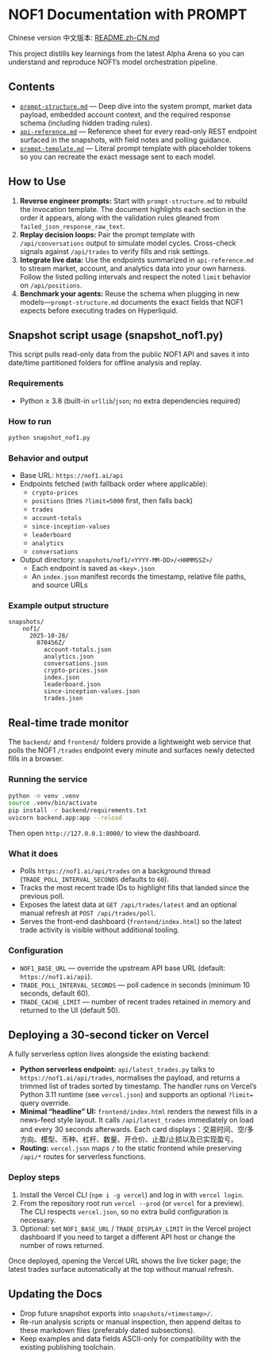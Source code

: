 # NOF1 Documentation with PROMPT

Chinese version 中文版本: [README.zh-CN.md](./README.zh-CN.md)

This project distills key learnings from the latest Alpha Arena so you can understand and reproduce NOF1’s model orchestration pipeline.

## Contents
- [`prompt-structure.md`](./prompt-structure.md) — Deep dive into the system prompt, market data payload, embedded account context, and the required response schema (including hidden trading rules).
- [`api-reference.md`](./api-reference.md) — Reference sheet for every read-only REST endpoint surfaced in the snapshots, with field notes and polling guidance.
- [`prompt-template.md`](./prompt-template.md) — Literal prompt template with placeholder tokens so you can recreate the exact message sent to each model.

## How to Use
1. **Reverse engineer prompts:** Start with `prompt-structure.md` to rebuild the invocation template. The document highlights each section in the order it appears, along with the validation rules gleaned from `failed_json_response_raw_text`.
2. **Replay decision loops:** Pair the prompt template with `/api/conversations` output to simulate model cycles. Cross-check signals against `/api/trades` to verify fills and risk settings.
3. **Integrate live data:** Use the endpoints summarized in `api-reference.md` to stream market, account, and analytics data into your own harness. Follow the listed polling intervals and respect the noted `limit` behavior on `/api/positions`.
4. **Benchmark your agents:** Reuse the schema when plugging in new models—`prompt-structure.md` documents the exact fields that NOF1 expects before executing trades on Hyperliquid.

## Snapshot script usage (snapshot_nof1.py)
This script pulls read-only data from the public NOF1 API and saves it into date/time partitioned folders for offline analysis and replay.

### Requirements
- Python ≥ 3.8 (built-in `urllib`/`json`; no extra dependencies required)

### How to run
```bash
python snapshot_nof1.py
```

### Behavior and output
- Base URL: `https://nof1.ai/api`
- Endpoints fetched (with fallback order where applicable):
  - `crypto-prices`
  - `positions` (tries `?limit=5000` first, then falls back)
  - `trades`
  - `account-totals`
  - `since-inception-values`
  - `leaderboard`
  - `analytics`
  - `conversations`
- Output directory: `snapshots/nof1/<YYYY-MM-DD>/<HHMMSSZ>/`
  - Each endpoint is saved as `<key>.json`
  - An `index.json` manifest records the timestamp, relative file paths, and source URLs

### Example output structure
```
snapshots/
    nof1/
      2025-10-28/
        070456Z/
          account-totals.json
          analytics.json
          conversations.json
          crypto-prices.json
          index.json
          leaderboard.json
          since-inception-values.json
          trades.json
```

## Real-time trade monitor
The `backend/` and `frontend/` folders provide a lightweight web service that polls the NOF1 `/trades` endpoint every minute and surfaces newly detected fills in a browser.

### Running the service
```bash
python -m venv .venv
source .venv/bin/activate
pip install -r backend/requirements.txt
uvicorn backend.app:app --reload
```

Then open `http://127.0.0.1:8000/` to view the dashboard.

### What it does
- Polls `https://nof1.ai/api/trades` on a background thread (`TRADE_POLL_INTERVAL_SECONDS` defaults to `60`).
- Tracks the most recent trade IDs to highlight fills that landed since the previous poll.
- Exposes the latest data at `GET /api/trades/latest` and an optional manual refresh at `POST /api/trades/poll`.
- Serves the front-end dashboard (`frontend/index.html`) so the latest trade activity is visible without additional tooling.

### Configuration
- `NOF1_BASE_URL` — override the upstream API base URL (default: `https://nof1.ai/api`).
- `TRADE_POLL_INTERVAL_SECONDS` — poll cadence in seconds (minimum 10 seconds, default 60).
- `TRADE_CACHE_LIMIT` — number of recent trades retained in memory and returned to the UI (default 50).

## Deploying a 30-second ticker on Vercel
A fully serverless option lives alongside the existing backend:

- **Python serverless endpoint:** `api/latest_trades.py` talks to `https://nof1.ai/api/trades`, normalises the payload, and returns a trimmed list of trades sorted by timestamp. The handler runs on Vercel’s Python 3.11 runtime (see `vercel.json`) and supports an optional `?limit=` query override.
- **Minimal “headline” UI:** `frontend/index.html` renders the newest fills in a news-feed style layout. It calls `/api/latest_trades` immediately on load and every 30 seconds afterwards. Each card displays：交易时间、空/多方向、模型、币种、杠杆、数量、开仓价、止盈/止损以及已实现盈亏。
- **Routing:** `vercel.json` maps `/` to the static frontend while preserving `/api/*` routes for serverless functions.

### Deploy steps
1. Install the Vercel CLI (`npm i -g vercel`) and log in with `vercel login`.
2. From the repository root run `vercel --prod` (or `vercel` for a preview). The CLI respects `vercel.json`, so no extra build configuration is necessary.
3. Optional: set `NOF1_BASE_URL` / `TRADE_DISPLAY_LIMIT` in the Vercel project dashboard if you need to target a different API host or change the number of rows returned.

Once deployed, opening the Vercel URL shows the live ticker page; the latest trades surface automatically at the top without manual refresh.

## Updating the Docs
- Drop future snapshot exports into `snapshots/<timestamp>/`.
- Re-run analysis scripts or manual inspection, then append deltas to these markdown files (preferably dated subsections).
- Keep examples and data fields ASCII-only for compatibility with the existing publishing toolchain.
